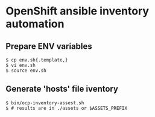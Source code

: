# OpenShift ansible inventory automation

## Prepare ENV variables
```
$ cp env.sh{.template,}
$ vi env.sh
$ source env.sh
```

## Generate 'hosts' file iventory 
```
$ bin/ocp-inventory-assest.sh
$ # results are in ./assets or $ASSETS_PREFIX
```
